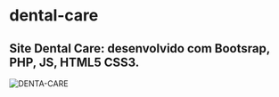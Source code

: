 # dental-care

## Site Dental Care: desenvolvido com Bootsrap, PHP, JS, HTML5 CSS3.

![DENTA-CARE](https://user-images.githubusercontent.com/6937636/156349501-148f580b-0ded-4a23-aaa0-2f0314f506cc.png)
